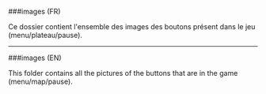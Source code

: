 ###images (FR)

Ce dossier contient l'ensemble des images des boutons présent dans le jeu (menu/plateau/pause).<br/>



<hr />

###images (EN)

This folder contains all the pictures of the buttons that are in the game (menu/map/pause).<br />

